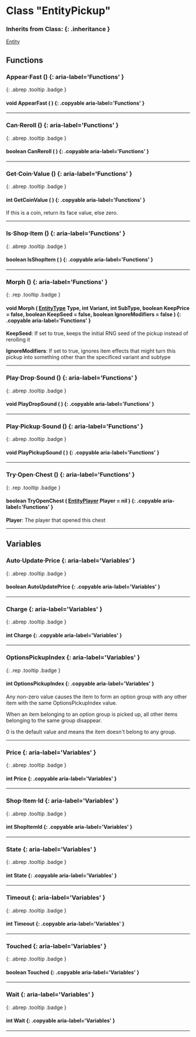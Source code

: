 # Class "EntityPickup"
### Inherits from Class: {: .inheritance }
[Entity](Entity.md)
## Functions
### Appear·Fast () {: aria-label='Functions' }
[ ](#){: .abrep .tooltip .badge }
#### void AppearFast ( ) {: .copyable aria-label='Functions' }

___ 
### Can·Reroll () {: aria-label='Functions' }
[ ](#){: .abrep .tooltip .badge }
#### boolean CanReroll ( ) {: .copyable aria-label='Functions' }

___ 
### Get·Coin·Value () {: aria-label='Functions' }
[ ](#){: .abrep .tooltip .badge }
#### int GetCoinValue ( ) {: .copyable aria-label='Functions' }
If this is a coin, return its face value, else zero. 
___ 
### Is·Shop·Item () {: aria-label='Functions' }
[ ](#){: .abrep .tooltip .badge }
#### boolean IsShopItem ( ) {: .copyable aria-label='Functions' }

___ 
### Morph () {: aria-label='Functions' }
[ ](#){: .rep .tooltip .badge }
#### void Morph ( [EntityType](../enums/EntityType) Type, int Variant, int SubType, boolean KeepPrice = false, boolean KeepSeed = false, boolean IgnoreModifiers = false ) {: .copyable aria-label='Functions' }
**KeepSeed**: If set to true, keeps the initial RNG seed of the pickup instead of rerolling it

**IgnoreModifiers**: If set to true, ignores item effects that might turn this pickup into something other than the specificed variant and subtype
___ 
### Play·Drop·Sound () {: aria-label='Functions' }
[ ](#){: .abrep .tooltip .badge }
#### void PlayDropSound ( ) {: .copyable aria-label='Functions' }

___ 
### Play·Pickup·Sound () {: aria-label='Functions' }
[ ](#){: .abrep .tooltip .badge }
#### void PlayPickupSound ( ) {: .copyable aria-label='Functions' }

___ 
### Try·Open·Chest () {: aria-label='Functions' }
[ ](#){: .rep .tooltip .badge }
#### boolean TryOpenChest ( [EntityPlayer](../EntityPlayer) Player = nil ) {: .copyable aria-label='Functions' }
**Player**: The player that opened this chest
___ 
## Variables
### Auto·Update·Price {: aria-label='Variables' }
[ ](#){: .abrep .tooltip .badge }
#### boolean AutoUpdatePrice  {: .copyable aria-label='Variables' }

___ 
### Charge {: aria-label='Variables' }
[ ](#){: .abrep .tooltip .badge }
#### int Charge  {: .copyable aria-label='Variables' }

___ 
### OptionsPickupIndex {: aria-label='Variables' }
[ ](#){: .rep .tooltip .badge }
#### int OptionsPickupIndex  {: .copyable aria-label='Variables' }
Any non-zero value causes the item to form an option group with any other item with the same OptionsPickupIndex value.

When an item belonging to an option group is picked up, all other items belonging to the same group disappear.

0 is the default value and means the item doesn't belong to any group.
___ 
### Price {: aria-label='Variables' }
[ ](#){: .abrep .tooltip .badge }
#### int Price  {: .copyable aria-label='Variables' }

___ 
### Shop·Item·Id {: aria-label='Variables' }
[ ](#){: .abrep .tooltip .badge }
#### int ShopItemId  {: .copyable aria-label='Variables' }

___ 
### State {: aria-label='Variables' }
[ ](#){: .abrep .tooltip .badge }
#### int State  {: .copyable aria-label='Variables' }

___ 
### Timeout {: aria-label='Variables' }
[ ](#){: .abrep .tooltip .badge }
#### int Timeout  {: .copyable aria-label='Variables' }

___ 
### Touched {: aria-label='Variables' }
[ ](#){: .abrep .tooltip .badge }
#### boolean Touched  {: .copyable aria-label='Variables' }

___ 
### Wait {: aria-label='Variables' }
[ ](#){: .abrep .tooltip .badge }
#### int Wait  {: .copyable aria-label='Variables' }

___ 
